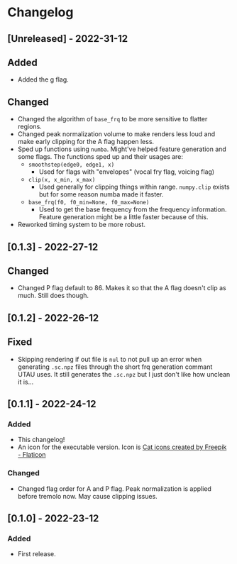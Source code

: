 # Changelog

## [Unreleased] - 2022-31-12

## Added
 - Added the g flag.

## Changed
 - Changed the algorithm of `base_frq` to be more sensitive to flatter regions.
 - Changed peak normalization volume to make renders less loud and make early clipping for the A flag happen less.
 - Sped up functions using `numba`. Might've helped feature generation and some flags. The functions sped up and their usages are:
	- `smoothstep(edge0, edge1, x)`
		- Used for flags with "envelopes" (vocal fry flag, voicing flag)
	- `clip(x, x_min, x_max)`
		- Used generally for clipping things within range. `numpy.clip` exists but for some reason numba made it faster.
	- `base_frq(f0, f0_min=None, f0_max=None)`
		- Used to get the base frequency from the frequency information. Feature generation might be a little faster because of this.
 - Reworked timing system to be more robust.
 
## [0.1.3] - 2022-27-12

## Changed
 - Changed P flag default to 86. Makes it so that the A flag doesn't clip as much. Still does though.

## [0.1.2] - 2022-26-12

## Fixed
 - Skipping rendering if out file is `nul` to not pull up an error when generating `.sc.npz` files through the short frq generation commant UTAU uses. It still generates the `.sc.npz` but I just don't like how unclean it is...

## [0.1.1] - 2022-24-12

### Added
 - This changelog!
 - An icon for the executable version. Icon is [Cat icons created by Freepik - Flaticon](https://www.flaticon.com/free-icons/cat)

### Changed
 - Changed flag order for A and P flag. Peak normalization is applied before tremolo now. May cause clipping issues.

## [0.1.0] - 2022-23-12

### Added
 - First release.
